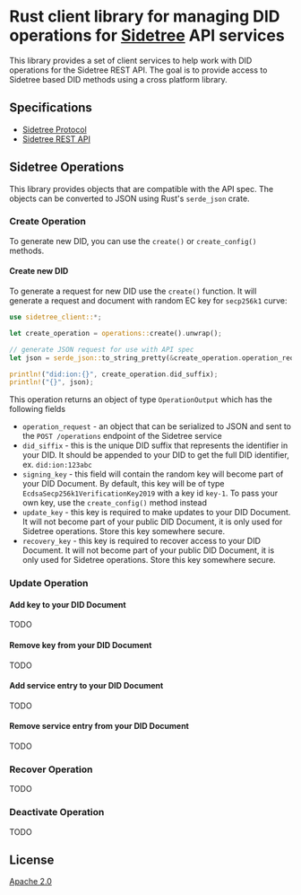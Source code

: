 # Rust client library for managing DID operations for [Sidetree](https://github.com/decentralized-identity/sidetree) API services

This library provides a set of client services to help work with DID operations for the Sidetree REST API. The goal is to provide access to Sidetree based DID methods using a cross platform library.

## Specifications

- [Sidetree Protocol](https://identity.foundation/sidetree/spec/)
- [Sidetree REST API](https://identity.foundation/sidetree/api/)

## Sidetree Operations

This library provides objects that are compatible with the API spec. The objects can be converted to JSON using Rust's `serde_json` crate.

### Create Operation

To generate new DID, you can use the `create()` or `create_config()` methods.

#### Create new DID

To generate a request for new DID use the `create()` function. It will generate a request and document with random EC key for `secp256k1` curve:

```rust
use sidetree_client::*;

let create_operation = operations::create().unwrap();

// generate JSON request for use with API spec
let json = serde_json::to_string_pretty(&create_operation.operation_request);

println!("did:ion:{}", create_operation.did_suffix);
println!("{}", json);
```

This operation returns an object of type `OperationOutput` which has the following fields

- `operation_request` - an object that can be serialized to JSON and sent to the `POST /operations` endpoint of the Sidetree service
- `did_siffix` - this is the unique DID suffix that represents the identifier in your DID. It should be appended to your DID to get the full DID identifier, ex. `did:ion:123abc`
- `signing_key` - this field will contain the random key will become part of your DID Document. By default, this key will be of type `EcdsaSecp256k1VerificationKey2019` with a key id `key-1`. To pass your own key, use the `create_config()` method instead
- `update_key` - this key is required to make updates to your DID Document. It will not become part of your public DID Document, it is only used for Sidetree operations. Store this key somewhere secure.
- `recovery_key` - this key is required to recover access to your DID Document. It will not become part of your public DID Document, it is only used for Sidetree operations. Store this key somewhere secure.


### Update Operation

#### Add key to your DID Document

TODO

#### Remove key from your DID Document

TODO

#### Add service entry to your DID Document

TODO

#### Remove service entry from your DID Document

TODO

### Recover Operation

TODO

### Deactivate Operation

TODO

## License

[Apache 2.0](LICENSE)
